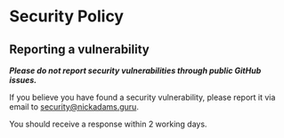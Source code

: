 # Security Policy

## Reporting a vulnerability

***Please do not report security vulnerabilities through public GitHub issues.***

If you believe you have found a security vulnerability, please report it via email to security@nickadams.guru.

You should receive a response within 2 working days.

